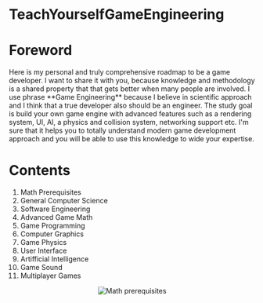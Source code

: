 # TeachYourselfGameEngineering
<h1>Foreword</h1>
Here is my personal and truly comprehensive roadmap to be a game developer. I want to share it with you, because knowledge and methodology is a shared property that that gets better when many people are involved.
I use phrase **Game Engineering** because I believe in scientific approach and I think that a true developer also should be an engineer. The study goal is build your own game engine with advanced features such as a rendering system, UI, AI, a physics and collision system, networking support etc. I'm sure that it helps you to totally understand modern game development approach and you will be able to use this knowledge to wide your expertise.  
<h1>Contents</h1>
<ol>
  <li>Math Prerequisites</li>
  <li>General Computer Science</li>
  <li>Software Engineering</li>
  <li>Advanced Game Math</li>
  <li>Game Programming</li>
  <li>Computer Graphics</li>
  <li>Game Physics</li>
  <li>User Interface</li>
  <li>Artifficial Intelligence</li>
  <li>Game Sound</li>
  <li>Multiplayer Games</li>
</ol>
<p align="center">
  <img alt="Math prerequisites" src="https://user-images.githubusercontent.com/31415381/142594757-80ff9e6e-18bc-437d-953f-8a7df511e156.png" />
</p>
